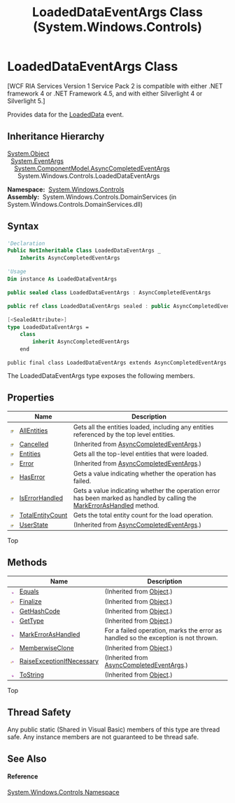 ﻿---
title: LoadedDataEventArgs Class (System.Windows.Controls)
TOCTitle: LoadedDataEventArgs Class
ms:assetid: T:System.Windows.Controls.LoadedDataEventArgs
ms:mtpsurl: https://msdn.microsoft.com/en-us/library/system.windows.controls.loadeddataeventargs(v=VS.91)
ms:contentKeyID: 27196464
ms.date: 01/27/2012
mtps_version: v=VS.91
f1_keywords:
- System.Windows.Controls.LoadedDataEventArgs
- http://schemas.microsoft.com/winfx/2006/xaml/presentation#LoadedDataEventArgs
dev_langs:
- CSharp
- JScript
- VB
- FSharp
- c++
api_location:
- System.Windows.Controls.DomainServices.dll
api_name:
- System.Windows.Controls.LoadedDataEventArgs
api_type:
- Managed
topic_type:
- apiref
- kbSyntax
product_family_name: VS
ROBOTS: INDEX,FOLLOW
---

# LoadedDataEventArgs Class

\[WCF RIA Services Version 1 Service Pack 2 is compatible with either .NET framework 4 or .NET Framework 4.5, and with either Silverlight 4 or Silverlight 5.\]

Provides data for the [LoadedData](ee725877\(v=vs.91\).md) event.

## Inheritance Hierarchy

[System.Object](https://msdn.microsoft.com/en-us/library/e5kfa45b)  
  [System.EventArgs](https://msdn.microsoft.com/en-us/library/118wxtk3)  
    [System.ComponentModel.AsyncCompletedEventArgs](https://msdn.microsoft.com/en-us/library/2tde67e9)  
      System.Windows.Controls.LoadedDataEventArgs  

**Namespace:**  [System.Windows.Controls](ms590941\(v=vs.91\).md)  
**Assembly:**  System.Windows.Controls.DomainServices (in System.Windows.Controls.DomainServices.dll)

## Syntax

``` vb
'Declaration
Public NotInheritable Class LoadedDataEventArgs _
    Inherits AsyncCompletedEventArgs
```

``` vb
'Usage
Dim instance As LoadedDataEventArgs
```

``` csharp
public sealed class LoadedDataEventArgs : AsyncCompletedEventArgs
```

``` c++
public ref class LoadedDataEventArgs sealed : public AsyncCompletedEventArgs
```

``` fsharp
[<SealedAttribute>]
type LoadedDataEventArgs =  
    class
        inherit AsyncCompletedEventArgs
    end
```

``` jscript
public final class LoadedDataEventArgs extends AsyncCompletedEventArgs
```

The LoadedDataEventArgs type exposes the following members.

## Properties

<table>
<thead>
<tr class="header">
<th> </th>
<th>Name</th>
<th>Description</th>
</tr>
</thead>
<tbody>
<tr class="odd">
<td><img src="images\Ff422600.pubproperty(en-us,VS.91).gif" title="Public property" alt="Public property" /></td>
<td><a href="ee707739(v=vs.91).md">AllEntities</a></td>
<td>Gets all the entities loaded, including any entities referenced by the top level entities.</td>
</tr>
<tr class="even">
<td><img src="images\Ff422600.pubproperty(en-us,VS.91).gif" title="Public property" alt="Public property" /></td>
<td><a href="https://msdn.microsoft.com/en-us/library/hhb0kte8">Cancelled</a></td>
<td>(Inherited from <a href="https://msdn.microsoft.com/en-us/library/2tde67e9">AsyncCompletedEventArgs</a>.)</td>
</tr>
<tr class="odd">
<td><img src="images\Ff422600.pubproperty(en-us,VS.91).gif" title="Public property" alt="Public property" /></td>
<td><a href="ee725798(v=vs.91).md">Entities</a></td>
<td>Gets all the top-level entities that were loaded.</td>
</tr>
<tr class="even">
<td><img src="images\Ff422600.pubproperty(en-us,VS.91).gif" title="Public property" alt="Public property" /></td>
<td><a href="https://msdn.microsoft.com/en-us/library/zye0z486">Error</a></td>
<td>(Inherited from <a href="https://msdn.microsoft.com/en-us/library/2tde67e9">AsyncCompletedEventArgs</a>.)</td>
</tr>
<tr class="odd">
<td><img src="images\Ff422600.pubproperty(en-us,VS.91).gif" title="Public property" alt="Public property" /></td>
<td><a href="ee707735(v=vs.91).md">HasError</a></td>
<td>Gets a value indicating whether the operation has failed.</td>
</tr>
<tr class="even">
<td><img src="images\Ff422600.pubproperty(en-us,VS.91).gif" title="Public property" alt="Public property" /></td>
<td><a href="ee726014(v=vs.91).md">IsErrorHandled</a></td>
<td>Gets a value indicating whether the operation error has been marked as handled by calling the <a href="ee707434(v=vs.91).md">MarkErrorAsHandled</a> method.</td>
</tr>
<tr class="odd">
<td><img src="images\Ff422600.pubproperty(en-us,VS.91).gif" title="Public property" alt="Public property" /></td>
<td><a href="ee726030(v=vs.91).md">TotalEntityCount</a></td>
<td>Gets the total entity count for the load operation.</td>
</tr>
<tr class="even">
<td><img src="images\Ff422600.pubproperty(en-us,VS.91).gif" title="Public property" alt="Public property" /></td>
<td><a href="https://msdn.microsoft.com/en-us/library/9b3wa0x3">UserState</a></td>
<td>(Inherited from <a href="https://msdn.microsoft.com/en-us/library/2tde67e9">AsyncCompletedEventArgs</a>.)</td>
</tr>
</tbody>
</table>

Top

## Methods

<table>
<thead>
<tr class="header">
<th> </th>
<th>Name</th>
<th>Description</th>
</tr>
</thead>
<tbody>
<tr class="odd">
<td><img src="images\Ff423329.pubmethod(en-us,VS.91).gif" title="Public method" alt="Public method" /></td>
<td><a href="https://docs.microsoft.com/en-us/dotnet/api/system.object.equals?redirectedfrom=MSDN#System_Object_Equals_System_Object_">Equals</a></td>
<td>(Inherited from <a href="https://msdn.microsoft.com/en-us/library/e5kfa45b">Object</a>.)</td>
</tr>
<tr class="even">
<td><img src="images\Ff422600.protmethod(en-us,VS.91).gif" title="Protected method" alt="Protected method" /></td>
<td><a href="https://msdn.microsoft.com/en-us/library/4k87zsw7">Finalize</a></td>
<td>(Inherited from <a href="https://msdn.microsoft.com/en-us/library/e5kfa45b">Object</a>.)</td>
</tr>
<tr class="odd">
<td><img src="images\Ff423329.pubmethod(en-us,VS.91).gif" title="Public method" alt="Public method" /></td>
<td><a href="https://msdn.microsoft.com/en-us/library/zdee4b3y">GetHashCode</a></td>
<td>(Inherited from <a href="https://msdn.microsoft.com/en-us/library/e5kfa45b">Object</a>.)</td>
</tr>
<tr class="even">
<td><img src="images\Ff423329.pubmethod(en-us,VS.91).gif" title="Public method" alt="Public method" /></td>
<td><a href="https://msdn.microsoft.com/en-us/library/dfwy45w9">GetType</a></td>
<td>(Inherited from <a href="https://msdn.microsoft.com/en-us/library/e5kfa45b">Object</a>.)</td>
</tr>
<tr class="odd">
<td><img src="images\Ff423329.pubmethod(en-us,VS.91).gif" title="Public method" alt="Public method" /></td>
<td><a href="ee707434(v=vs.91).md">MarkErrorAsHandled</a></td>
<td>For a failed operation, marks the error as handled so the exception is not thrown.</td>
</tr>
<tr class="even">
<td><img src="images\Ff422600.protmethod(en-us,VS.91).gif" title="Protected method" alt="Protected method" /></td>
<td><a href="https://msdn.microsoft.com/en-us/library/57ctke0a">MemberwiseClone</a></td>
<td>(Inherited from <a href="https://msdn.microsoft.com/en-us/library/e5kfa45b">Object</a>.)</td>
</tr>
<tr class="odd">
<td><img src="images\Ff422600.protmethod(en-us,VS.91).gif" title="Protected method" alt="Protected method" /></td>
<td><a href="https://msdn.microsoft.com/en-us/library/69w1sf5e">RaiseExceptionIfNecessary</a></td>
<td>(Inherited from <a href="https://msdn.microsoft.com/en-us/library/2tde67e9">AsyncCompletedEventArgs</a>.)</td>
</tr>
<tr class="even">
<td><img src="images\Ff423329.pubmethod(en-us,VS.91).gif" title="Public method" alt="Public method" /></td>
<td><a href="https://msdn.microsoft.com/en-us/library/7bxwbwt2">ToString</a></td>
<td>(Inherited from <a href="https://msdn.microsoft.com/en-us/library/e5kfa45b">Object</a>.)</td>
</tr>
</tbody>
</table>

Top

## Thread Safety

Any public static (Shared in Visual Basic) members of this type are thread safe. Any instance members are not guaranteed to be thread safe.

## See Also

#### Reference

[System.Windows.Controls Namespace](ms590941\(v=vs.91\).md)

